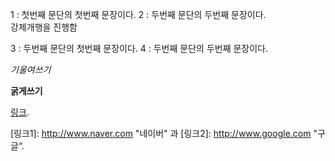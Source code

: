 1 : 첫번째 문단의 첫번째 문장이다.
2 : 두번째 문단의 두번째 문장이다.  
강제개행을 진행함    

3 : 두번째 문단의 첫번째 문장이다.
4 : 두번째 문단의 두번째 문장이다.

*기울여쓰기*

**굵게쓰기**

[링크](http://example.com "링크제목").

[링크1]: http://www.naver.com "네이버" 과 [링크2]: http://www.google.com "구글“.
